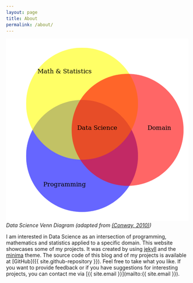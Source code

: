 ```yaml
---
layout: page
title: About
permalink: /about/
---
```


![Data Science Venn Diagram](/assets/images/Data_Science_Venn_Diagram.png)*Data Science Venn Diagram (adapted from [(Conway, 2010)](http://drewconway.com/zia/2013/3/26/the-data-science-venn-diagram))*

I am interested in Data Science as an intersection of programming, mathematics and statistics applied to a specific domain. This website showcases some of my projects. It was created by using [jekyll](https://github.com/jekyll/jekyll) and the
[minima](https://github.com/jekyll/minima) theme. The source code of this blog and of my projects is available at [GitHub]({{ site.github-repository }}). Feel free to take what you like. If you want to provide feedback or if you have suggestions for interesting projects, you can contact me via [{{ site.email }}](mailto:{{ site.email }}).

